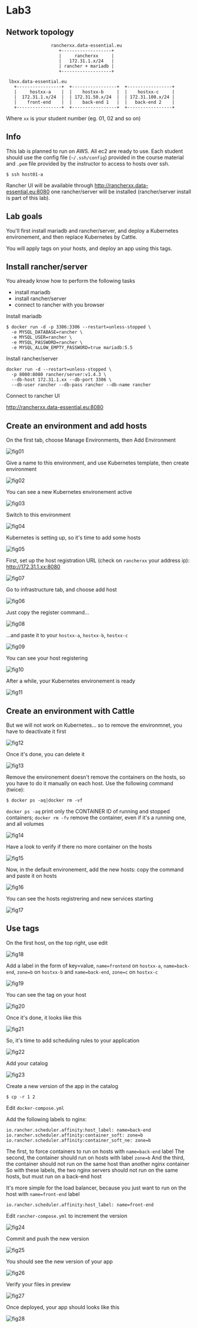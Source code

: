 # Lab3

## Network topology

```
                 rancherxx.data-essential.eu
                    +-------------------+
                    |     rancherxx     |
                    |   172.31.1.x/24   |
                    | rancher + mariadb |
                    +-------------------+

 lbxx.data-essential.eu
   +-----------------+  +-----------------+  +-----------------+
   |     hostxx-a    |  |    hostxx-b     |  |    hostxx-c     |
   |  172.31.1.x/24  |  | 172.31.50.x/24  |  | 172.31.100.x/24 |
   |    front-end    |  |    back-end 1   |  |   back-end 2    |
   +-----------------+  +-----------------+  +-----------------+
```
Where `xx` is your student number (eg. 01, 02 and so on)

## Info

This lab is planned to run on AWS. All ec2 are ready to use. Each student should use the config file (`~/.ssh/config`) provided in the course material and `.pem` file provided by the instructor to access to hosts over ssh.

`$ ssh host01-a`

Rancher UI will be available through http://rancherxx.data-essential.eu:8080 one rancher/server will be installed (rancher/server install is part of this lab).

## Lab goals

You'll first install mariadb and rancher/server, and deploy a Kubernetes environement, and then replace Kubernetes by Cattle.

You will apply tags on your hosts, and deploy an app using this tags.

## Install rancher/server

You already know how to perform the following tasks

 - install mariadb
 - install rancher/server
 - connect to rancher with you browser

Install mariadb

```
$ docker run -d -p 3306:3306 --restart=unless-stopped \
  -e MYSQL_DATABASE=rancher \
  -e MYSQL_USER=rancher \
  -e MYSQL_PASSWORD=rancher \
  -e MYSQL_ALLOW_EMPTY_PASSWORD=true mariadb:5.5
```

Install rancher/server

```
docker run -d --restart=unless-stopped \
  -p 8080:8080 rancher/server:v1.4.3 \
  --db-host 172.31.1.xx --db-port 3306 \
  --db-user rancher --db-pass rancher --db-name rancher
```

Connect to rancher UI

http://rancherxx.data-essential.eu:8080

## Create an environment and add hosts

On the first tab, choose Manage Environments, then Add Environment

![fig01](https://s3-eu-west-1.amazonaws.com/data-essential-rancher-primer-lab/lab3/fig01.png)

Give a name to this environment, and use Kubernetes template, then create environment

![fig02](https://s3-eu-west-1.amazonaws.com/data-essential-rancher-primer-lab/lab3/fig02.png)

You can see a new Kubernetes environement active

![fig03](https://s3-eu-west-1.amazonaws.com/data-essential-rancher-primer-lab/lab3/fig03.png)

Switch to this environment

![fig04](https://s3-eu-west-1.amazonaws.com/data-essential-rancher-primer-lab/lab3/fig04.png)

Kubernetes is setting up, so it's time to add some hosts

![fig05](https://s3-eu-west-1.amazonaws.com/data-essential-rancher-primer-lab/lab3/fig05.png)

First, set up the host registration URL (check on `rancherxx` your address ip): http://172.31.1.xx:8080 

![fig07](https://s3-eu-west-1.amazonaws.com/data-essential-rancher-primer-lab/lab3/fig07.png)

Go to infrastructure tab, and choose add host

![fig06](https://s3-eu-west-1.amazonaws.com/data-essential-rancher-primer-lab/lab3/fig06.png)

Just copy the register command...

![fig08](https://s3-eu-west-1.amazonaws.com/data-essential-rancher-primer-lab/lab3/fig08.png)

...and paste it to your `hostxx-a`, `hostxx-b`, `hostxx-c`

![fig09](https://s3-eu-west-1.amazonaws.com/data-essential-rancher-primer-lab/lab3/fig09.png)

You can see your host registering

![fig10](https://s3-eu-west-1.amazonaws.com/data-essential-rancher-primer-lab/lab3/fig10.png)

After a while, your Kubernetes environement is ready

![fig11](https://s3-eu-west-1.amazonaws.com/data-essential-rancher-primer-lab/lab3/fig11.png)

## Create an environment with Cattle

But we will not work on Kubernetes... so to remove the environmnet, you have to deactivate it first

![fig12](https://s3-eu-west-1.amazonaws.com/data-essential-rancher-primer-lab/lab3/fig12.png)

Once it's done, you can delete it

![fig13](https://s3-eu-west-1.amazonaws.com/data-essential-rancher-primer-lab/lab3/fig13.png)

Remove the environement doesn't remove the containers on the hosts, so you have to do it manually on each host. Use the following command (twice):

`$ docker ps -aq|docker rm -vf`

`docker ps -aq` print only the CONTAINER ID of running and stopped containers; `docker rm -fv` remove the container, even if it's a running one, and all volumes

![fig14](https://s3-eu-west-1.amazonaws.com/data-essential-rancher-primer-lab/lab3/fig14.png)

Have a look to verify if there no more container on the hosts

![fig15](https://s3-eu-west-1.amazonaws.com/data-essential-rancher-primer-lab/lab3/fig15.png)

Now, in the default environement, add the new hosts: copy the command and paste it on hosts

![fig16](https://s3-eu-west-1.amazonaws.com/data-essential-rancher-primer-lab/lab3/fig16.png)

You can see the hosts registrering and new services starting

![fig17](https://s3-eu-west-1.amazonaws.com/data-essential-rancher-primer-lab/lab3/fig17.png)

## Use tags

On the first host, on the top right, use edit

![fig18](https://s3-eu-west-1.amazonaws.com/data-essential-rancher-primer-lab/lab3/fig18.png)

Add a label in the form of key=value, `name=frontend` on `hostxx-a`, `name=back-end`, `zone=b` on `hostxx-b` and `name=back-end`, `zone=c` on `hostxx-c`

![fig19](https://s3-eu-west-1.amazonaws.com/data-essential-rancher-primer-lab/lab3/fig19.png)

You can see the tag on your host

![fig20](https://s3-eu-west-1.amazonaws.com/data-essential-rancher-primer-lab/lab3/fig20.png)

Once it's done, it looks like this

![fig21](https://s3-eu-west-1.amazonaws.com/data-essential-rancher-primer-lab/lab3/fig21.png)

So, it's time to add scheduling rules to your application

![fig22](https://s3-eu-west-1.amazonaws.com/data-essential-rancher-primer-lab/lab3/fig22.png)

Add your catalog

![fig23](https://s3-eu-west-1.amazonaws.com/data-essential-rancher-primer-lab/lab3/fig23.png)

Create a new version of the app in the catalog

`$ cp -r 1 2`

Edit `docker-compose.yml`

Add the following labels to nginx:

```
io.rancher.scheduler.affinity:host_label: name=back-end
io.rancher.scheduler.affinity:container_soft: zone=b
io.rancher.scheduler.affinity:container_soft_ne: zone=b
```

The first, to force containers to run on hosts with `name=back-end` label
The second, the container should run on hosts with label `zone=b`
And the third, the container should not run on the same host than another nginx container
So with these labels, the two nginx servers should not run on the same hosts, but must run on a back-end host

It's more simple for the load balancer, because you just want to run on the host with `name=front-end` label

```
io.rancher.scheduler.affinity:host_label: name=front-end
```

Edit `rancher-compose.yml` to increment the version

![fig24](https://s3-eu-west-1.amazonaws.com/data-essential-rancher-primer-lab/lab3/fig24.png)

Commit and push the new version

![fig25](https://s3-eu-west-1.amazonaws.com/data-essential-rancher-primer-lab/lab3/fig25.png)

You should see the new version of your app

![fig26](https://s3-eu-west-1.amazonaws.com/data-essential-rancher-primer-lab/lab3/fig26.png)

Verify your files in preview

![fig27](https://s3-eu-west-1.amazonaws.com/data-essential-rancher-primer-lab/lab3/fig27.png)

Once deployed, your app should looks like this

![fig28](https://s3-eu-west-1.amazonaws.com/data-essential-rancher-primer-lab/lab3/fig28.png)